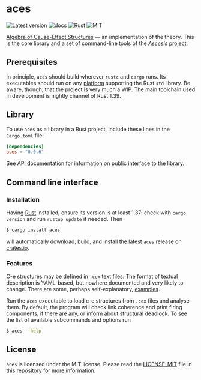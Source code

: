 aces
====
[![Latest version](https://img.shields.io/crates/v/aces.svg)](https://crates.io/crates/aces)
[![docs](https://docs.rs/aces/badge.svg)](https://docs.rs/aces)
![Rust](https://img.shields.io/badge/rust-nightly-brightgreen.svg)
![MIT](https://img.shields.io/badge/license-MIT-blue.svg)

[Algebra of Cause-Effect
Structures](https://link.springer.com/book/10.1007/978-3-030-20461-7)
&mdash; an implementation of the theory.  This is the core library and
a set of command-line tools of the
[_Ascesis_](https://github.com/k7f/ascesis) project.

## Prerequisites

In principle, `aces` should build wherever `rustc` and `cargo` runs.
Its executables should run on any
[platform](https://forge.rust-lang.org/platform-support.html)
supporting the Rust `std` library.  Be aware, though, that the project
is very much a WIP.  The main toolchain used in development is nightly
channel of Rust 1.39.

## Library

To use `aces` as a library in a Rust project, include these lines in
the `Cargo.toml` file:

```toml
[dependencies]
aces = "0.0.6"
```

See [API documentation](https://docs.rs/aces) for information on
public interface to the library.

## Command line interface

### Installation

Having [Rust](https://www.rust-lang.org/downloads.html) installed,
ensure its version is at least 1.37: check with `cargo version` and
run `rustup update` if needed.  Then

```bash
$ cargo install aces
```

will automatically download, build, and install the latest `aces`
release on [crates.io](https://crates.io/crates/aces).

### Features

C-e structures may be defined in `.cex` text files.  The format of
textual description is YAML-based, but nowhere documented and very
likely to change.  There are some, perhaps self-explanatory,
[examples](data/).

Run the `aces` executable to load c-e structures from `.cex` files and
analyse them.  By default, the program will check link coherence and
print firing components, if there are any, or inform about structural
deadlock.  To see the list of available subcommands and options run

```bash
$ aces --help
```

## License

`aces` is licensed under the MIT license.  Please read the
[LICENSE-MIT](LICENSE-MIT) file in this repository for more
information.
